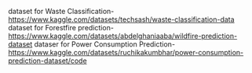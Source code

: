 dataset for Waste Classification- https://www.kaggle.com/datasets/techsash/waste-classification-data dataset for Forestfire prediction- https://www.kaggle.com/datasets/abdelghaniaaba/wildfire-prediction-dataset dataser for Power Consumption Prediction- https://www.kaggle.com/datasets/ruchikakumbhar/power-consumption-prediction-dataset/code
